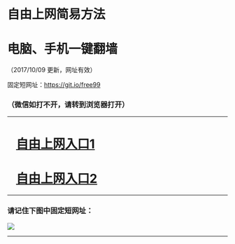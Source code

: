﻿# 自由上网简易方法

# 电脑、手机一键翻墙

（2017/10/09 更新，网址有效）

固定短网址：https://git.io/free99

### （微信如打不开，请转到浏览器打开）


***





# &nbsp;&nbsp; <a href="http://ft1399225600.fwq-tz-1001.info/fwqtz01.html?t=100900129753 " target="_blank">自由上网入口1</a>
# &nbsp;&nbsp; <a href="http://ft2225931426.fwq-tz-1002.info/fwqtz02.html?t=100900132511 " target="_blank">自由上网入口2</a>
***

### 请记住下图中固定短网址：

<img src="https://s3-us-west-2.amazonaws.com/fwq-1001/yjfq-20170905okok.png" /> 


***

